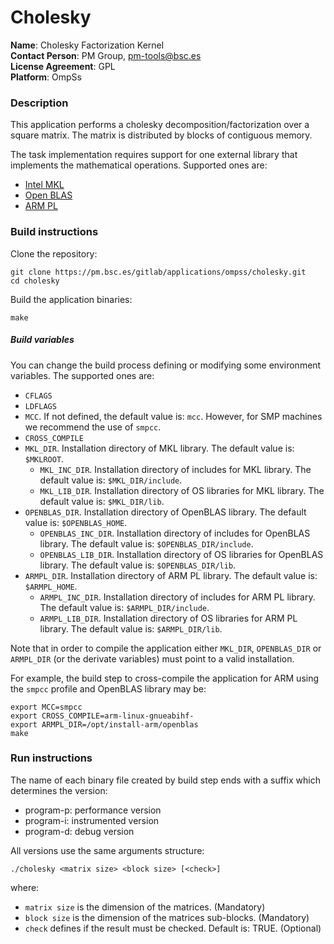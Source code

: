 # Cholesky

**Name**: Cholesky Factorization Kernel  
**Contact Person**: PM Group, pm-tools@bsc.es  
**License Agreement**: GPL  
**Platform**: OmpSs  

### Description
This application performs a cholesky decomposition/factorization over a square matrix.
The matrix is distributed by blocks of contiguous memory.

The task implementation requires support for one external library that implements the mathematical operations. Supported ones are:
 - [Intel MKL](https://software.intel.com/en-us/mkl)
 - [Open BLAS](http://www.openblas.net/)
 - [ARM PL](https://developer.arm.com/products/software-development-tools/hpc/arm-performance-libraries)

### Build instructions
Clone the repository:
```
git clone https://pm.bsc.es/gitlab/applications/ompss/cholesky.git
cd cholesky
```

Build the application binaries:
```
make
```
##### Build variables
You can change the build process defining or modifying some environment variables.
The supported ones are:
  - `CFLAGS`
  - `LDFLAGS`
  - `MCC`. If not defined, the default value is: `mcc`. However, for SMP machines we recommend the use of `smpcc`.
  - `CROSS_COMPILE`
  - `MKL_DIR`. Installation directory of MKL library. The default value is: `$MKLROOT`.
    - `MKL_INC_DIR`. Installation directory of includes for MKL library. The default value is: `$MKL_DIR/include`.
    - `MKL_LIB_DIR`. Installation directory of OS libraries for MKL library. The default value is: `$MKL_DIR/lib`.
  - `OPENBLAS_DIR`. Installation directory of OpenBLAS library. The default value is: `$OPENBLAS_HOME`.
    - `OPENBLAS_INC_DIR`. Installation directory of includes for OpenBLAS library. The default value is: `$OPENBLAS_DIR/include`.
    - `OPENBLAS_LIB_DIR`. Installation directory of OS libraries for OpenBLAS library. The default value is: `$OPENBLAS_DIR/lib`.
  - `ARMPL_DIR`. Installation directory of ARM PL library. The default value is: `$ARMPL_HOME`.
    - `ARMPL_INC_DIR`. Installation directory of includes for ARM PL library. The default value is: `$ARMPL_DIR/include`.
    - `ARMPL_LIB_DIR`. Installation directory of OS libraries for ARM PL library. The default value is: `$ARMPL_DIR/lib`.

Note that in order to compile the application either `MKL_DIR`, `OPENBLAS_DIR` or `ARMPL_DIR` (or the derivate variables) must point to a valid installation.

For example, the build step to cross-compile the application for ARM using the `smpcc` profile and OpenBLAS library may be:
```
export MCC=smpcc
export CROSS_COMPILE=arm-linux-gnueabihf-
export ARMPL_DIR=/opt/install-arm/openblas
make
```


### Run instructions
The name of each binary file created by build step ends with a suffix which determines the version:
 - program-p: performance version
 - program-i: instrumented version
 - program-d: debug version

All versions use the same arguments structure:
```
./cholesky <matrix size> <block size> [<check>]
```
where:
 - `matrix size` is the dimension of the matrices. (Mandatory)
 - `block size` is the dimension of the matrices sub-blocks. (Mandatory)
 - `check` defines if the result must be checked. Default is: TRUE. (Optional)
